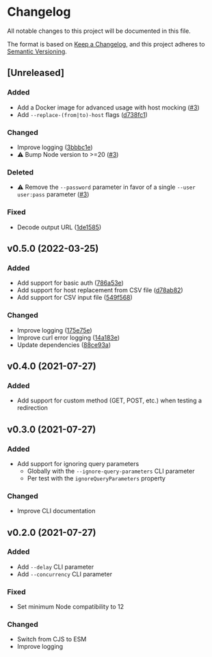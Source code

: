 # Changelog

All notable changes to this project will be documented in this file.

The format is based on [Keep a Changelog](https://keepachangelog.com/en/1.0.0/), and this project adheres to [Semantic Versioning](https://semver.org/spec/v2.0.0.html).

## [Unreleased]

### Added

- Add a Docker image for advanced usage with host mocking ([#3](https://github.com/studiometa/cli-test-redirection/pull/3))
- Add `--replace-(from|to)-host` flags ([d738fc1](https://github.com/studiometa/cli-test-redirection/commit/d738fc1))

### Changed

- Improve logging ([3bbbc1e](https://github.com/studiometa/cli-test-redirection/commit/3bbbc1e))
- ⚠️ Bump Node version to >=20 ([#3](https://github.com/studiometa/cli-test-redirection/pull/3))

### Deleted

- ⚠️ Remove the `--password` parameter in favor of a single `--user user:pass` parameter ([#3](https://github.com/studiometa/cli-test-redirection/pull/3))

### Fixed

- Decode output URL ([1de1585](https://github.com/studiometa/cli-test-redirection/commit/1de1585))

## v0.5.0 (2022-03-25)

### Added

- Add support for basic auth ([786a53e](https://github.com/studiometa/cli-test-redirection/commit/786a53e))
- Add support for host replacement from CSV file ([d78ab82](https://github.com/studiometa/cli-test-redirection/commit/d78ab82))
- Add support for CSV input file ([549f568](https://github.com/studiometa/cli-test-redirection/commit/549f568))

### Changed

- Improve logging ([175e75e](https://github.com/studiometa/cli-test-redirection/commit/175e75e))
- Improve curl error logging ([14a183e](https://github.com/studiometa/cli-test-redirection/commit/14a183e))
- Update dependencies ([88ce93a](https://github.com/studiometa/cli-test-redirection/commit/88ce93a))

## v0.4.0 (2021-07-27)

### Added

- Add support for custom method (GET, POST, etc.) when testing a redirection

## v0.3.0 (2021-07-27)

### Added

- Add support for ignoring query parameters
  - Globally with the `--ignore-query-parameters` CLI parameter
  - Per test with the `ignoreQueryParameters` property

### Changed

- Improve CLI documentation

## v0.2.0 (2021-07-27)

### Added

- Add `--delay` CLI parameter
- Add `--concurrency` CLI parameter

### Fixed

- Set minimum Node compatibility to 12

### Changed

- Switch from CJS to ESM
- Improve logging
